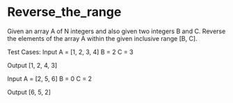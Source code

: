 # Reverse_the_range

Given an array A of N integers and also given two integers B and C. Reverse the elements of the array A within the given inclusive range [B, C].

Test Cases: Input A = [1, 2, 3, 4] B = 2 C = 3

Output [1, 2, 4, 3]

Input A = [2, 5, 6] B = 0 C = 2

Output [6, 5, 2]

